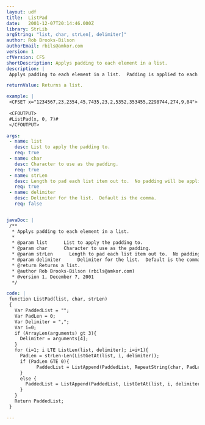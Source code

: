 ```yaml
---
layout: udf
title:  ListPad
date:   2001-12-07T20:14:46.000Z
library: StrLib
argString: "list, char, strLen[, delimiter]"
author: Rob Brooks-Bilson
authorEmail: rbils@amkor.com
version: 1
cfVersion: CF5
shortDescription: Applys padding to each element in a list.
description: |
 Applys padding to each element in a list.  Padding is applied to each element so that all elements have the same length.  If an element in the list has a greater length than that specified in the strLen parameter, no padding is applied to the element.

returnValue: Returns a list.

example: |
 <CFSET x="1234567,23,2354,45,7435,23,2,5352,353455,2298744,274,9,04">
 
 <CFOUTPUT>
 #ListPad(x, 0, 7)#
 </CFOUTPUT>

args:
 - name: list
   desc: List to apply the padding to.
   req: true
 - name: char
   desc: Character to use as the padding.
   req: true
 - name: strLen
   desc: Length to pad each list item out to.  No padding will be applied oif the length of the list item is greater than or equal to strLen.
   req: true
 - name: delimiter
   desc: Delimiter for the list.  Default is the comma.
   req: false


javaDoc: |
 /**
  * Applys padding to each element in a list.
  * 
  * @param list      List to apply the padding to. 
  * @param char      Character to use as the padding. 
  * @param strLen      Length to pad each list item out to.  No padding will be applied oif the length of the list item is greater than or equal to strLen. 
  * @param delimiter      Delimiter for the list.  Default is the comma. 
  * @return Returns a list. 
  * @author Rob Brooks-Bilson (rbils@amkor.com) 
  * @version 1, December 7, 2001 
  */

code: |
 function ListPad(list, char, strLen)
 {
   Var PaddedList = "";
   Var PadLen = 0;
   Var Delimiter = ",";
   Var i=0;
   if (ArrayLen(arguments) gt 3){
     Delimiter = arguments[4];
   }
   for (i=1; i LTE ListLen(list, delimiter); i=i+1){
     PadLen = strLen-Len(ListGetAt(list, i, delimiter));
     if (PadLen GTE 0){
           PaddedList = ListAppend(PaddedList, RepeatString(char, PadLen) & ListGetAt(list, i, delimiter), delimiter);
     }
     else {
       PaddedList = ListAppend(PaddedList, ListGetAt(list, i, delimiter), delimiter);
     }
   }
   Return PaddedList;
 }

---
```


